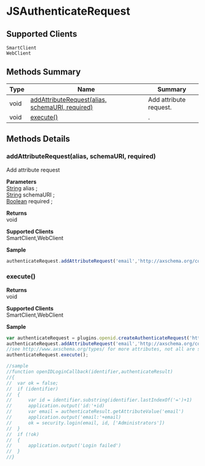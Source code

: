 #  JSAuthenticateRequest

## **Supported Clients**

    SmartClient
    WebClient

## Methods Summary

| Type                                                  | Name                    | Summary                                                                                                           |
| ----------------------------------------------------- | ----------------------- | ----------------------------------------------------------------------------------------------------------------- |
|void | [addAttributeRequest(alias, schemaURI, required)](JSAuthenticateRequest.md#addattributerequest-alias-schemauri-required)                   | Add attribute request.                                    |
|void | [execute()](JSAuthenticateRequest.md#execute)                   | .                                    |

## Methods Details

### addAttributeRequest(alias, schemaURI, required)

Add attribute request

**Parameters**\
[String](../../JSLib/String.md) alias  ;\
[String](../../JSLib/String.md) schemaURI  ;\
[Boolean](../../JSLib/Boolean.md) required  ;

**Returns**\
void 

**Supported Clients**\
SmartClient,WebClient

**Sample**

```javascript
authenticateRequest.addAttributeRequest('email','http://axschema.org/contact/email',true);
```
### execute()




**Returns**\
void 

**Supported Clients**\
SmartClient,WebClient

**Sample**

```javascript
var authenticateRequest = plugins.openid.createAuthenticateRequest('https://www.google.com/accounts/o8/id',openIDLoginCallback);
authenticateRequest.addAttributeRequest('email','http://axschema.org/contact/email',true);
//see http://www.axschema.org/types/ for more attributes, not all are supported by all providers!
authenticateRequest.execute();

//sample
//function openIDLoginCallback(identifier,authenticateResult)
//{
//	var ok = false;
//	if (identifier)
//	{
//		var id = identifier.substring(identifier.lastIndexOf('=')+1)
//		application.output('id:'+id)
//		var email = authenticateResult.getAttributeValue('email')
//		application.output('email:'+email)
//		ok = security.login(email, id, ['Administrators'])
//	}
//	if (!ok)
//	{
//		application.output('Login failed')
//	}
//}
```


